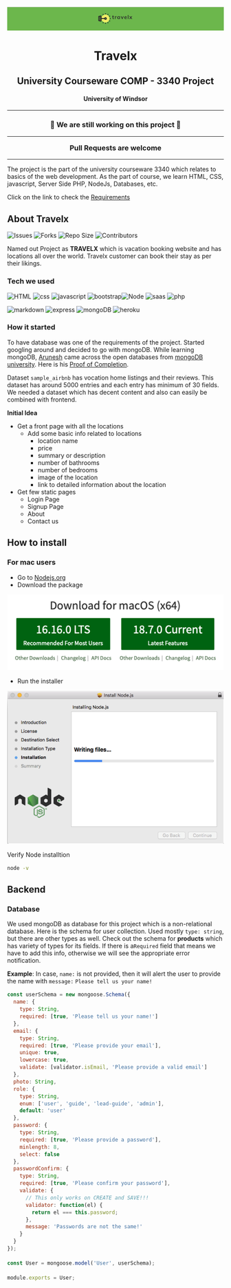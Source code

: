 ![image-20220812010623419](img/image-20220812010623419.png)

<h1 align="center">
Travelx
</h1>

<h2 align="center">
University Courseware COMP - 3340 Project
</h2>

<h4 align="center">
University of Windsor
</h4>



<hr>

<h3 align="center">
🔴 We are still working on this project 🔴
<hr>
Pull Requests are welcome
</h3> 

<hr>

The project is the part of the university courseware 3340 which relates to basics of the web development. As the part of course, we learn HTML, CSS, javascript, Server Side PHP, NodeJs, Databases, etc. 

Click on the link to check the [Requirements](https://github.com/arun-esh/comp3340Project/blob/main/requirements.md)



## About Travelx

![Issues](https://img.shields.io/github/issues/arun-esh/comp3340Project) ![Forks](https://img.shields.io/github/forks/arun-esh/comp3340Project) ![Repo Size](https://img.shields.io/github/repo-size/arun-esh/comp3340Project) ![Contributors](https://img.shields.io/github/contributors/arun-esh/comp3340Project)   

Named out Project as **TRAVELX** which is vacation booking website and has locations all over the world. Travelx customer can book their stay as per their likings. 

### Tech we used

![HTML](https://img.shields.io/badge/HTML5-E34F26?style=for-the-badge&logo=html5&logoColor=white) ![css](https://img.shields.io/badge/CSS3-1572B6?&style=for-the-badge&logo=css3&logoColor=white) ![javascript](https://img.shields.io/badge/JavaScript-F7DF1E?style=for-the-badge&logo=javascript&logoColor=black) ![bootstrap](https://img.shields.io/badge/Bootstrap-563D7C?style=for-the-badge&logo=bootstrap&logoColor=white)![Node](https://img.shields.io/badge/Node.js-43853D?style=for-the-badge&logo=node.js&logoColor=white) ![saas](https://img.shields.io/badge/Sass-CC6699?style=for-the-badge&logo=sass&logoColor=white) ![php](https://img.shields.io/badge/PHP-777BB4?style=for-the-badge&logo=php&logoColor=white) 

![markdown](https://img.shields.io/badge/Markdown-000000?style=for-the-badge&logo=markdown&logoColor=white) ![express](https://img.shields.io/badge/Express.js-404D59?style=for-the-badge) ![mongoDB](https://img.shields.io/badge/MongoDB-4EA94B?style=for-the-badge&logo=mongodb&logoColor=white) ![heroku](https://img.shields.io/badge/Heroku-430098?style=for-the-badge&logo=heroku&logoColor=white)



### How it started

To have database was one of the requirements of the project. Started googling around and decided to go with mongoDB. While learning mongoDB, [Arunesh](https://github.com/arun-esh) came across the open databases from [mongoDB university](https://university.mongodb.com). Here is his [Proof of Completion](https://university.mongodb.com/course_completion/836e6c4a-4f7d-43ed-8ed0-24f0319d261b). 

Dataset `sample_airbnb` has vocation home listings and their reviews. This dataset has around 5000 entries and each entry has minimum of 30 fields. We needed a dataset which has decent content and also can easily be combined with frontend. 

**Initial Idea**

* Get a front page with all the locations
  * Add some basic info related to locations
    * location name
    * price
    * summary or description
    * number of bathrooms
    * number of bedrooms
    * image of the location
    * link to detailed information about the location
* Get few static pages
  * Login Page
  * Signup Page
  * About
  * Contact us



## How to install

### For mac users

* Go to [Nodejs.org](https://nodejs.org/en/)
* Download the package

![image-20220812005444133](img/image-20220812005444133.png)

* Run the installer

![image-20220812005625814](img/image-20220812005625814.png)

Verify Node installtion

```bash
node -v
```



## Backend



### Database

We used mongoDB as database for this project which is a non-relational database. Here is the schema for user collection. Used mostly `type: string`, but there are other types as well. Check out the schema for **products** which has variety of types for its fields. If there is a`Required` field that means we have to add this info, otherwise we will see the appropriate error notification.

**Example**: In case,  `name:` is not provided, then it will alert the user to provide the name with `message:` `Please tell us your name!`



```jsx
const userSchema = new mongoose.Schema({
  name: {
    type: String,
    required: [true, 'Please tell us your name!']
  },
  email: {
    type: String,
    required: [true, 'Please provide your email'],
    unique: true,
    lowercase: true,
    validate: [validator.isEmail, 'Please provide a valid email']
  },
  photo: String,
  role: {
    type: String,
    enum: ['user', 'guide', 'lead-guide', 'admin'],
    default: 'user'
  },
  password: {
    type: String,
    required: [true, 'Please provide a password'],
    minlength: 8,
    select: false
  },
  passwordConfirm: {
    type: String,
    required: [true, 'Please confirm your password'],
    validate: {
      // This only works on CREATE and SAVE!!!
      validator: function(el) {
        return el === this.password;
      },
      message: 'Passwords are not the same!'
    }
  }
});

const User = mongoose.model('User', userSchema); 

module.exports = User;

```

